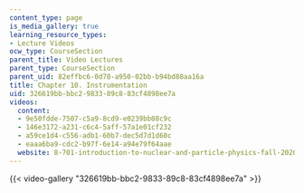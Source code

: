 ```yaml
---
content_type: page
is_media_gallery: true
learning_resource_types:
- Lecture Videos
ocw_type: CourseSection
parent_title: Video Lectures
parent_type: CourseSection
parent_uid: 82effbc6-0d78-a950-02bb-b94bd88aa16a
title: Chapter 10. Instrumentation
uid: 326619bb-bbc2-9833-89c8-83cf4898ee7a
videos:
  content:
  - 9e50fdde-7507-c5a9-8cd9-e0239bb08c9c
  - 146e3172-a231-c6c4-5aff-57a1e01cf232
  - a59ce1d4-c556-adb1-60b7-dec5d7d1d60c
  - eaaa6ba9-cdc2-b97f-6e14-a94e79f64aae
  website: 8-701-introduction-to-nuclear-and-particle-physics-fall-2020
---
```



{{< video-gallery "326619bb-bbc2-9833-89c8-83cf4898ee7a" >}}

